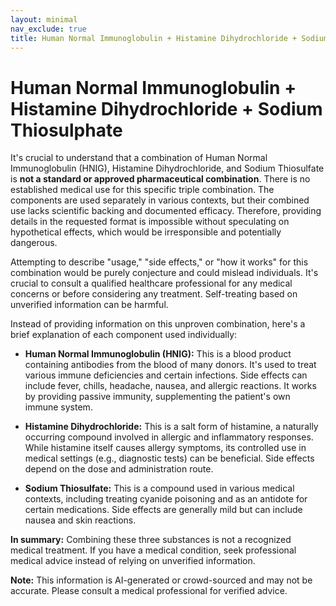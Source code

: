 ```yaml
---
layout: minimal
nav_exclude: true
title: Human Normal Immunoglobulin + Histamine Dihydrochloride + Sodium Thiosulphate
---
```


# Human Normal Immunoglobulin + Histamine Dihydrochloride + Sodium Thiosulphate

It's crucial to understand that a combination of Human Normal Immunoglobulin (HNIG), Histamine Dihydrochloride, and Sodium Thiosulfate is **not a standard or approved pharmaceutical combination**.  There is no established medical use for this specific triple combination.  The components are used separately in various contexts, but their combined use lacks scientific backing and documented efficacy.  Therefore, providing details in the requested format is impossible without speculating on hypothetical effects, which would be irresponsible and potentially dangerous.


Attempting to describe "usage," "side effects," or "how it works" for this combination would be purely conjecture and could mislead individuals.  It's crucial to consult a qualified healthcare professional for any medical concerns or before considering any treatment.  Self-treating based on unverified information can be harmful.


Instead of providing information on this unproven combination, here's a brief explanation of each component used individually:

* **Human Normal Immunoglobulin (HNIG):**  This is a blood product containing antibodies from the blood of many donors.  It's used to treat various immune deficiencies and certain infections.  Side effects can include fever, chills, headache, nausea, and allergic reactions.  It works by providing passive immunity, supplementing the patient's own immune system.

* **Histamine Dihydrochloride:** This is a salt form of histamine, a naturally occurring compound involved in allergic and inflammatory responses. While histamine itself causes allergy symptoms, its controlled use in medical settings (e.g., diagnostic tests) can be beneficial. Side effects depend on the dose and administration route.

* **Sodium Thiosulfate:** This is a compound used in various medical contexts, including treating cyanide poisoning and as an antidote for certain medications.  Side effects are generally mild but can include nausea and skin reactions.


**In summary:** Combining these three substances is not a recognized medical treatment. If you have a medical condition, seek professional medical advice instead of relying on unverified information.


**Note:** This information is AI-generated or crowd-sourced and may not be accurate. Please consult a medical professional for verified advice.
